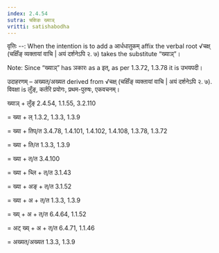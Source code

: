 ```yaml
---
index: 2.4.54
sutra: चक्षिङः ख्याञ्‌
vritti: satishabodha
---
```



वृत्तिः --: When the intention is to add a आर्धधातुकम् affix the verbal root √चक्ष् (चक्षिँङ् व्यक्तायां वाचि | अयं दर्शनेऽपि २. ७) takes the substitute “ख्याञ्”।


Note: Since “ख्याञ्” has ञकारः as a इत्, as per 1.3.72, 1.3.78 it is उभयपदी।


उदाहरणम् – अख्यत्/अख्यत derived from √चक्ष् (चक्षिँङ् व्यक्तायां वाचि | अयं दर्शनेऽपि २. ७). विवक्षा is लुँङ्, कर्तरि प्रयोगः, प्रथम-पुरुषः, एकवचनम्।


ख्याञ् + लुँङ् 2.4.54, 1.1.55, 3.2.110

= ख्या + ल् 1.3.2, 1.3.3, 1.3.9

= ख्या + तिप्/त 3.4.78, 1.4.101, 1.4.102, 1.4.108, 1.3.78, 1.3.72

= ख्या + ति/त 1.3.3, 1.3.9

= ख्या + त्/त 3.4.100

= ख्या + च्लि + त्/त 3.1.43

= ख्या + अङ् + त्/त 3.1.52

= ख्या + अ + त्/त 1.3.3, 1.3.9

= ख्य् + अ + त्/त 6.4.64, 1.1.52

= अट् ख्य् + अ + त्/त 6.4.71, 1.1.46

= अख्यत्/अख्यत 1.3.3, 1.3.9


